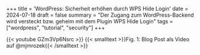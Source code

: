 +++
title = 'WordPress: Sicherheit erhöhen durch WPS Hide Login'
date = 2024-07-18
draft = false
summary = "Der Zugang zum WordPress-Backend wird versteckt bzw. geheim mit dem Plugin WPS Hide Login"
tags = ["wordpress", "tutorial", "security"]
+++


{{< youtube GZm3Vp6Nsrc >}}
{{< smalltext >}}Fig. 1: Blog Post als Video auf @mjmrozek{{< /smalltext >}} 